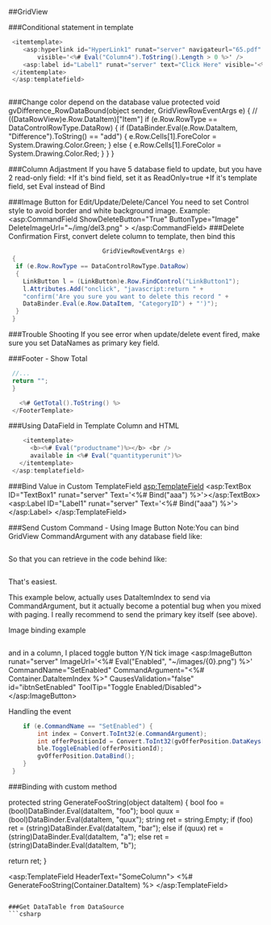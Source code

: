 
##GridView


###Conditional statement in template
```csharp
 <itemtemplate>
 	<asp:hyperlink id="HyperLink1" runat="server" navigateurl="65.pdf" text="Click Here"
 		visible='<%# Eval("Column4").ToString().Length > 0 %>' />
 	<asp:label id="Label1" runat="server" text="Click Here" visible='<%# !Eval("Column4").ToString().Equals("INV") %>' />
 </itemtemplate>
 </asp:templatefield>
 ```

```csharp
 ```
###Change color depend on the database value
    protected void gvDifference_RowDataBound(object sender, GridViewRowEventArgs e) {
 // ((DataRowView)e.Row.DataItem)["Item"]
        if (e.Row.RowType == DataControlRowType.DataRow) {
            if (DataBinder.Eval(e.Row.DataItem, "Difference").ToString() == "add") {
                e.Row.Cells[1].ForeColor = System.Drawing.Color.Green;
            }
            else {
                e.Row.Cells[1].ForeColor = System.Drawing.Color.Red;
            }
        }
    }

###Column Adjastment
If you have 5 database field to update, but you have 2 read-only field:
+If it's bind field, set it as ReadOnly=true
+If it's template field, set Eval instead of Bind

###Image Button for Edit/Update/Delete/Cancel
You need to set Control style to avoid border and white background image.
Example:
            <asp:CommandField ShowDeleteButton="True" ButtonType="Image" DeleteImageUrl="~/img/del3.png" >
                <ControlStyle BorderWidth="0px" BackColor="transparent" />
            </asp:CommandField>
###Delete Confirmation
First, convert delete column to template,
then bind this
```csharp
                          GridViewRowEventArgs e)
 {
  if (e.Row.RowType == DataControlRowType.DataRow)
  {
    LinkButton l = (LinkButton)e.Row.FindControl("LinkButton1"); 
    l.Attributes.Add("onclick", "javascript:return " +
    "confirm('Are you sure you want to delete this record " +
    DataBinder.Eval(e.Row.DataItem, "CategoryID") + "')"); 
  }
 }
 ```
###Trouble Shooting
If you see error when update/delete event fired, make sure you set DataNames as primary key field.

###Footer - Show Total
```csharp
 //...
 return "";
 }
 ```
```csharp
   <%# GetTotal().ToString() %>
 </FooterTemplate>
 ```
###Using DataField in Template Column and HTML
```csharp
    <itemtemplate>
      <b><%# Eval("productname")%></b> <br />
      available in <%# Eval("quantityperunit")%>
   </itemtemplate>
 </asp:templatefield>
 ```
###Bind Value in Custom TemplateField
            <asp:TemplateField>
                <EditItemTemplate>
                    <asp:TextBox ID="TextBox1" runat="server" Text='<%# Bind("aaa") %>'></asp:TextBox>
                </EditItemTemplate>
                <ItemTemplate>
                    <asp:Label ID="Label1" runat="server" Text='<%# Bind("aaa") %>'></asp:Label>
                </ItemTemplate>
            </asp:TemplateField>


###Send Custom Command - Using Image Button
Note:You can bind GridView CommandArgument with any database field like:
```csharp
 ```
So that you can retrieve in the code behind like:
```csharp
 ```
That's easiest.


This example below, actually uses DataItemIndex to send via CommandArgument, but it actually become a potential bug when you mixed with paging. I really recommend to send the primary key itself (see above).


Image binding example
```csharp
 ```
and in a column, I placed toggle button Y/N tick image
        <asp:ImageButton runat="server" ImageUrl='<%# Eval("Enabled", "~/images/{0}.png") %>' CommandName="SetEnabled" CommandArgument="<%# Container.DataItemIndex %>" CausesValidation="false" id="ibtnSetEnabled" ToolTip="Toggle Enabled/Disabled"></asp:ImageButton>

Handling the event
```csharp
 	if (e.CommandName == "SetEnabled") {
 		int index = Convert.ToInt32(e.CommandArgument);
 		int offerPositionId = Convert.ToInt32(gvOfferPosition.DataKeys[index].Value);
 		ble.ToggleEnabled(offerPositionId);
 		gvOfferPosition.DataBind();
 	}
 }
 ```
###Binding with custom method
  
 protected string GenerateFooString(object dataItem)
 {
   bool foo = (bool)DataBinder.Eval(dataItem, "foo");
   bool quux = (bool)DataBinder.Eval(dataItem, "quux");
   string ret = string.Empty;
   if (foo)
     ret = (string)DataBinder.Eval(dataItem, "bar");
   else if (quux)
     ret = (string)DataBinder.Eval(dataItem, "a");
   else
     ret = (string)DataBinder.Eval(dataItem, "b");
  
   return ret;
 }
  
 <asp:TemplateField HeaderText="SomeColumn">
   <ItemTemplate>
     <%# GenerateFooString(Container.DataItem) %>
   </ItemTemplate>
 </asp:TemplateField>
 
 ```

###Get DataTable from DataSource
```csharp
 ```



